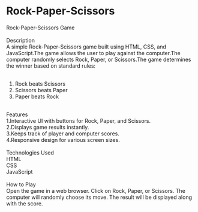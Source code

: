 # Rock-Paper-Scissors
Rock-Paper-Scissors Game
<br><br>
Description
<br>
A simple Rock-Paper-Scissors game built using HTML, CSS, and JavaScript.The game allows the user to play against the computer.The computer randomly selects Rock, Paper, or Scissors.The game determines the winner based on standard rules:
<br><br>
1. Rock beats Scissors
2. Scissors beats Paper
3. Paper beats Rock
<br>
Features
<br>
1.Interactive UI with buttons for Rock, Paper, and Scissors.<br>
2.Displays game results instantly.<br>
3.Keeps track of player and computer scores.<br>
4.Responsive design for various screen sizes.
<br><br>
Technologies Used
<br>
HTML<br>
CSS<br>
JavaScript<br>
<br>
How to Play
<br>
Open the game in a web browser.
Click on Rock, Paper, or Scissors.
The computer will randomly choose its move.
The result will be displayed along with the score.
